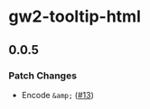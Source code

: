 # gw2-tooltip-html

## 0.0.5

### Patch Changes

- Encode `&amp;` ([#13](https://github.com/GW2Treasures/gw2-tooltip-html/pull/13))
